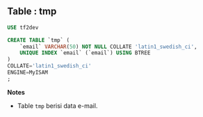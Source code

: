 Table : tmp
-------------

```SQL
USE tf2dev

CREATE TABLE `tmp` (
	`email` VARCHAR(50) NOT NULL COLLATE 'latin1_swedish_ci',
	UNIQUE INDEX `email` (`email`) USING BTREE
)
COLLATE='latin1_swedish_ci'
ENGINE=MyISAM
;
```
__Notes__

+ Table `tmp` berisi data e-mail.